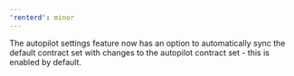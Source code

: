 ```yaml
---
'renterd': minor
---
```


The autopilot settings feature now has an option to automatically sync the default contract set with changes to the autopilot contract set - this is enabled by default.
